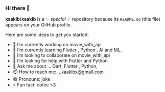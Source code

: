 ### Hi there 👋

**xaakib/xaakib** is a ✨ _special_ ✨ repository because its `README.md` (this file) appears on your GitHub profile.

Here are some ideas to get you started:

- 🔭 I’m currently working on movie_with_api
- 🌱 I’m currently learning Flutter , Python , AI and ML,
- 👯 I’m looking to collaborate on  movie_with_api
- 🤔 I’m looking for help with Flutter and Python
- 💬 Ask me about ... Dart, Flutter , Python,
- 📫 How to reach me: ...xaakibx@gmail.com
- 😄 Pronouns: joke
- ⚡ Fun fact: cofee <3
